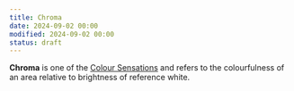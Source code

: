 ```yaml
---
title: Chroma
date: 2024-09-02 00:00
modified: 2024-09-02 00:00
status: draft
---
```


**Chroma** is one of the [Colour Sensations](colour-sensations.md) and refers to the colourfulness of an area relative to brightness of reference white.
